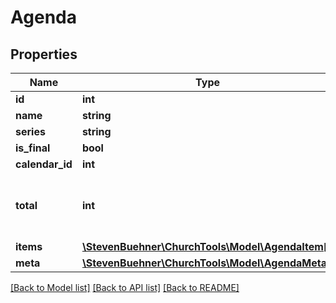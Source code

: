# Agenda

## Properties
Name | Type | Description | Notes
------------ | ------------- | ------------- | -------------
**id** | **int** |  | [optional] 
**name** | **string** |  | [optional] 
**series** | **string** |  | [optional] 
**is_final** | **bool** |  | [optional] 
**calendar_id** | **int** |  | [optional] 
**total** | **int** | Total of agenda items (without headers) | [optional] 
**items** | [**\StevenBuehner\ChurchTools\Model\AgendaItem[]**](AgendaItem.md) |  | [optional] 
**meta** | [**\StevenBuehner\ChurchTools\Model\AgendaMeta1**](AgendaMeta1.md) |  | [optional] 

[[Back to Model list]](../../README.md#documentation-for-models) [[Back to API list]](../../README.md#documentation-for-api-endpoints) [[Back to README]](../../README.md)

